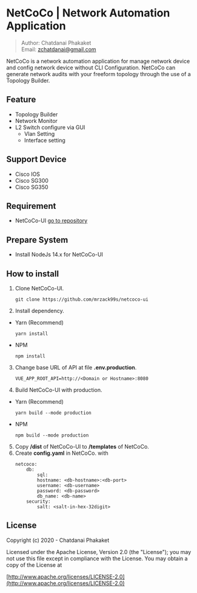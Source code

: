 # NetCoCo | Network Automation Application


>	Author: Chatdanai Phakaket <br>
>	Email: zchatdanai@gmail.com 

NetCoCo is a network automation application for manage network device and config network device without CLI Configuration. NetCoCo can generate network audits with your freeform topology through the use of a Topology Builder.

## Feature
-   Topology Builder
-   Network Monitor
-   L2 Switch configure via GUI
    - Vlan Setting
    - Interface setting

## Support Device
-   Cisco IOS
-   Cisco SG300
-   Cisco SG350

## Requirement
- NetCoCo-UI  [go to repository](https://github.com/mrzack99s/netcoco-ui)

## Prepare System
-   Install NodeJs 14.x for NetCoCo-UI

## How to install

1. Clone NetCoCo-UI.
    ```
    git clone https://github.com/mrzack99s/netcoco-ui
    ```
2. Install dependency.

-   Yarn (Recommend)
    ```
    yarn install
    ```
-   NPM
    ```
    npm install
    ```
3. Change base URL of API at file <b>.env.production</b>.
    ```
    VUE_APP_ROOT_API=http://<Domain or Hostname>:8080
    ```
4. Build NetCoCo-UI with production.
-   Yarn (Recommend)
    ```
    yarn build --mode production
    ```
-   NPM
    ```
    npm build --mode production
    ```
5. Copy <b>/dist</b> of NetCoCo-UI to <b>/templates</b> of NetCoCo.
6. Create <b>config.yaml</b> in NetCoCo. with
    ```
    netcoco:
        db:
            sql:
            hostname: <db-hostname>:<db-port>
            username: <db-username>
            password: <db-password>
            db_name: <db-name>
        security:
            salt: <salt-in-hex-32digit>
    ```

## License

Copyright (c) 2020 - Chatdanai Phakaket

	

Licensed under the Apache License, Version 2.0 (the "License");
you may not use this file except in compliance with the License.
You may obtain a copy of the License at

[http://www.apache.org/licenses/LICENSE-2.0](http://www.apache.org/licenses/LICENSE-2.0)